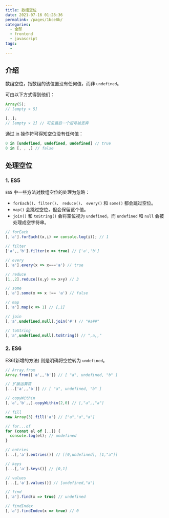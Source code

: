 ```yaml
---
title: 数组空位
date: 2021-07-16 01:28:36
permalink: /pages/1bce8b/
categories: 
  - 全部
  - frontend
  - javascript
tags: 
  - 
---
```


## 介绍

数组空位，指数组的该位置没有任何值，而非 `undefined`。

可由以下方式得到他们：

```js
Array(5);
// [empty × 5]

[,,];
// [empty × 2] // 可见最后一个逗号被丢弃
```

通过 [in](https://developer.mozilla.org/zh-CN/docs/Web/JavaScript/Reference/Operators/in) 操作符可得知空位没有任何值：

```js
0 in [undefined, undefined, undefined] // true
0 in [, , ,] // false
```



## 处理空位

### 1. ES5

`ES5` 中一些方法对数组空位的处理为忽略：

- `forEach()`、`filter()`、 `reduce()`、 `every()` 和 `some()` 都会跳过空位。
- `map()` 会跳过空位，但会保留这个值。
- `join()` 和 `toString()` 会将空位视为 `undefined`，而 `undefined` 和 `null` 会被处理成空字符串。

```js
// forEach
[,'a'].forEach((x,i) => console.log(i)); // 1

// filter
['a',,'b'].filter(x => true) // ['a','b']

// every
[,'a'].every(x => x==='a') // true

// reduce
[1,,2].reduce((x,y) => x+y) // 3

// some
[,'a'].some(x => x !== 'a') // false

// map
[,'a'].map(x => 1) // [,1]

// join
[,'a',undefined,null].join('#') // "#a##"

// toString
[,'a',undefined,null].toString() // ",a,,"
```

### 2. ES6

ES6(新增的方法) 则是明确将空位转为 `undefined`。

```js
// Array.from
Array.from(['a',,'b']) // [ "a", undefined, "b" ]

// 扩展运算符
[...['a',,'b']] // [ "a", undefined, "b" ]

// copyWithin
[,'a','b',,].copyWithin(2,0) // [,"a",,"a"]

// fill
new Array(3).fill('a') // ["a","a","a"]

// for...of
for (const el of [,,]) {
  console.log(el); // undefined
}

// entries
[...[,'a'].entries()] // [[0,undefined], [1,"a"]]

// keys
[...[,'a'].keys()] // [0,1]

// values
[...[,'a'].values()] // [undefined,"a"]

// find
[,'a'].find(x => true) // undefined

// findIndex
[,'a'].findIndex(x => true) // 0
```

